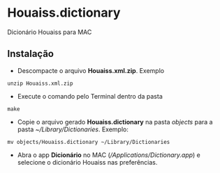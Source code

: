 # Houaiss.dictionary
Dicionário Houaiss para MAC

## Instalação
- Descompacte o arquivo **Houaiss.xml.zip**. Exemplo
```
unzip Houaiss.xml.zip
```
- Execute o comando pelo Terminal dentro da pasta
```
make
```
- Copie o arquivo gerado **Houaiss.dictionary** na pasta *objects* para a pasta *~/Library/Dictionaries*. Exemplo:
```
mv objects/Houaiss.dictionary ~/Library/Dictionaries
```
- Abra o app **Dicionário** no MAC (*/Applications/Dictionary.app*) e selecione o dicionário Houaiss nas preferências.
